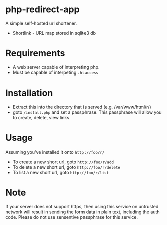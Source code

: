 # php-redirect-app

A simple self-hosted url shortener.

* Shortlink - URL map stored in sqlite3 db

# Requirements

* A web server capable of interpreting php.
* Must be capable of interpeting `.htaccess` 

# Installation

* Extract this into the directory that is served (e.g. /var/www/html/r/)
* goto `/install.php` and set a passphrase. This passphrase will allow you to create, delete, view links.

# Usage

Assuming you've installed it onto `http://foo/r/`

* To create a new short url, goto `http://foo/r/add`
* To delete a new short url, goto `http://foo/r/delete`
* To list a new short url, goto `http://foo/r/list`

# Note

If your server does not support https, then using this service on untrusted network will result in sending the form data in plain text, including the auth code. Please do not use sensentive passphrase for this service. 